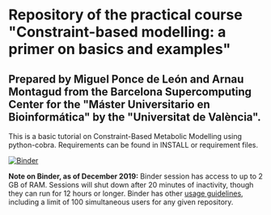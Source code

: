 # Repository of the practical course "Constraint-based modelling: a primer on basics and examples" 
## Prepared by Miguel Ponce de León and Arnau Montagud from the Barcelona Supercomputing Center for the "Máster Universitario en Bioinformática" by the "Universitat de València".
This is a basic tutorial on Constraint-Based Metabolic Modelling using python-cobra. Requirements can be found in INSTALL or requirement files.

[![Binder](https://mybinder.org/badge_logo.svg)](https://mybinder.org/v2/gh/ArnauMontagud/cobra_cbm_tutorial/master?filepath=CBM_tutorial2.ipynb)

__Note on Binder, as of December 2019:__ Binder session has access to up to 2 GB of RAM. Sessions will shut down after 20 minutes of inactivity, though they can run for 12 hours or longer. Binder has other [usage guidelines](https://mybinder.readthedocs.io/en/latest/user-guidelines.html), including a limit of 100 simultaneous users for any given repository.
